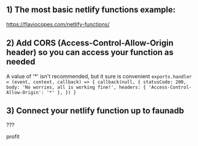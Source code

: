 ## 1) The most basic netlify functions example:
https://flaviocopes.com/netlify-functions/

## 2) Add CORS (Access-Control-Allow-Origin header) so you can access your function as needed
A value of '&ast;' isn't recommended, but it sure is convenient
`exports.handler = (event, context, callback) => {
  callback(null, {
    statusCode: 200,
    body: 'No worries, all is working fine!',
    headers: {
      'Access-Control-Allow-Origin': '*'
    },
  })
}`

## 3) Connect your netlify function up to faunadb
???

profit
